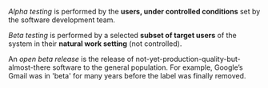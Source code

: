 _Alpha testing_ is performed by the **users, under controlled conditions** set by the software development team.

_Beta testing_ is performed by a selected **subset of target users** of the system in their **natural work setting** (not controlled).

An _open beta release_ is the release of not-yet-production-quality-but-almost-there software to the general population. For example, Google’s Gmail was in 'beta' for many years before the label was finally removed.